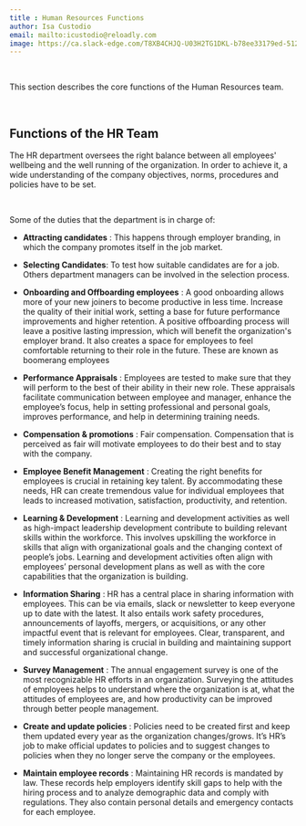 ```yaml
---
title : Human Resources Functions  
author: Isa Custodio
email: mailto:icustodio@reloadly.com
image: https://ca.slack-edge.com/T8XB4CHJQ-U03H2TG1DKL-b78ee33179ed-512  
---
```



&nbsp;


This section describes the core functions of the Human Resources team.

&nbsp;

Functions of the HR Team
------------------------

  
The HR department oversees the right balance between all employees' wellbeing and the well running of the organization. In order to achieve it, a wide understanding of the company objectives, norms, procedures and policies have to be set.

&nbsp;

Some of the duties that the department is in charge of:

*   **Attracting candidates** : This happens through employer branding, in which the company promotes itself in the job market.
    
*   **Selecting Candidates**: To test how suitable candidates are for a job. Others department managers can be involved in the selection process.
    
*   **Onboarding and Offboarding employees** : A good onboarding allows more of your new joiners to become productive in less time. Increase the quality of their initial work, setting a base for future performance improvements and higher retention. A positive offboarding process will leave a positive lasting impression, which will benefit the organization's employer brand. It also creates a space for employees to feel comfortable returning to their role in the future. These are known as boomerang employees
    
*   **Performance Appraisals** : Employees are tested to make sure that they will perform to the best of their ability in their new role. These appraisals facilitate communication between employee and manager, enhance the employee’s focus, help in setting professional and personal goals, improves performance, and help in determining training needs.
    
*   **Compensation & promotions** : Fair compensation. Compensation that is perceived as fair will motivate employees to do their best and to stay with the company.
    
*   **Employee Benefit Management** : Creating the right benefits for employees is crucial in retaining key talent. By accommodating these needs, HR can create tremendous value for individual employees that leads to increased motivation, satisfaction, productivity, and retention.
    
*   **Learning & Development** : Learning and development activities as well as high-impact leadership development contribute to building relevant skills within the workforce. This involves upskilling the workforce in skills that align with organizational goals and the changing context of people’s jobs. Learning and development activities often align with employees’ personal development plans as well as with the core capabilities that the organization is building.
    
*   **Information Sharing** : HR has a central place in sharing information with employees. This can be via emails, slack or newsletter to keep everyone up to date with the latest. It also entails work safety procedures, announcements of layoffs, mergers, or acquisitions, or any other impactful event that is relevant for employees. Clear, transparent, and timely information sharing is crucial in building and maintaining support and successful organizational change.
    
*   **Survey Management** : The annual engagement survey is one of the most recognizable HR efforts in an organization. Surveying the attitudes of employees helps to understand where the organization is at, what the attitudes of employees are, and how productivity can be improved through better people management.
    
*   **Create and update policies** : Policies need to be created first and keep them updated every year as the organization changes/grows. It’s HR’s job to make official updates to policies and to suggest changes to policies when they no longer serve the company or the employees.
    
*   **Maintain employee records** : Maintaining HR records is mandated by law. These records help employers identify skill gaps to help with the hiring process and to analyze demographic data and comply with regulations. They also contain personal details and emergency contacts for each employee.